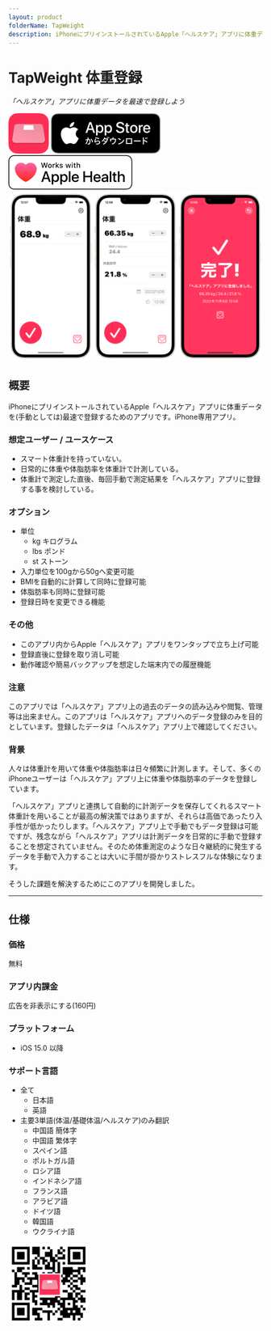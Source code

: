 ```yaml
---
layout: product
folderName: TapWeight
description: iPhoneにプリインストールされているApple「ヘルスケア」アプリに体重データを(手動としては)最速で登録するためのアプリです。iPhone専用アプリ。
---
```


TapWeight 体重登録
==================================
_「ヘルスケア」アプリに体重データを最速で登録しよう_

<img src="icon.png" width="80">

<a href="https://apps.apple.com/app/id1624159721" target="blank">
  <img src="appstore_badge.svg">
</a>

<img src="apple_health_badge.svg">

<img src="top1200w.png" width="600">

概要
--------------------
iPhoneにプリインストールされているApple「ヘルスケア」アプリに体重データを(手動としては)最速で登録するためのアプリです。iPhone専用アプリ。

### 想定ユーザー / ユースケース
- スマート体重計を持っていない。
- 日常的に体重や体脂肪率を体重計で計測している。
- 体重計で測定した直後、毎回手動で測定結果を「ヘルスケア」アプリに登録する事を検討している。

### オプション
- 単位
  - kg キログラム
  - lbs ポンド
  - st ストーン
- 入力単位を100gから50gへ変更可能
- BMIを自動的に計算して同時に登録可能
- 体脂肪率も同時に登録可能
- 登録日時を変更できる機能

### その他
- このアプリ内からApple「ヘルスケア」アプリをワンタップで立ち上げ可能
- 登録直後に登録を取り消し可能
- 動作確認や簡易バックアップを想定した端末内での履歴機能

### 注意
このアプリでは「ヘルスケア」アプリ上の過去のデータの読み込みや閲覧、管理等は出来ません。このアプリは「ヘルスケア」アプリへのデータ登録のみを目的としています。登録したデータは「ヘルスケア」アプリ上で確認してください。

### 背景
人々は体重計を用いて体重や体脂肪率は日々頻繁に計測します。そして、多くのiPhoneユーザーは「ヘルスケア」アプリ上に体重や体脂肪率のデータを登録しています。

「ヘルスケア」アプリと連携して自動的に計測データを保存してくれるスマート体重計を用いることが最高の解決策ではありますが、それらは高価であったり入手性が低かったりします。「ヘルスケア」アプリ上で手動でもデータ登録は可能ですが、残念ながら「ヘルスケア」アプリは計測データを日常的に手動で登録することを想定されていません。そのため体重測定のような日々継続的に発生するデータを手動で入力することは大いに手間が掛かりストレスフルな体験になります。

そうした課題を解決するためにこのアプリを開発しました。

* * *

仕様
-------
### 価格
無料

### アプリ内課金
広告を非表示にする(160円)

### プラットフォーム
- iOS 15.0 以降

### サポート言語
- 全て
  - 日本語
  - 英語
- 主要3単語(体温/基礎体温/ヘルスケア)のみ翻訳
  - 中国語 簡体字
  - 中国語 繁体字
  - スペイン語
  - ポルトガル語
  - ロシア語
  - インドネシア語
  - フランス語
  - アラビア語
  - ドイツ語
  - 韓国語
  - ウクライナ語

<a href="https://apps.apple.com/app/id1624159721" target="blank">
  <img src="qr-code.jpg" width="160">
</a>
